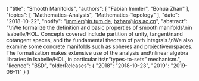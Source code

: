 {
    "title": "Smooth Manifolds",
    "authors": [
        "Fabian Immler",
        "Bohua Zhan"
    ],
    "topics": [
        "Mathematics-Analysis",
        "Mathematics-Topology"
    ],
    "date": "2018-10-22",
    "notify": "immler@in.tum.de, bzhan@ios.ac.cn",
    "abstract": "\nWe formalize the definition and basic properties of smooth manifolds\nin Isabelle/HOL. Concepts covered include partition of unity, tangent\nand cotangent spaces, and the fundamental theorem of path integrals.\nWe also examine some concrete manifolds such as spheres and projective\nspaces. The formalization makes extensive use of the analysis and\nlinear algebra libraries in Isabelle/HOL, in particular its\n“types-to-sets” mechanism.",
    "licence": "BSD",
    "olderReleases": {
        "2018": "2018-10-23",
        "2019": "2019-06-11"
    }
}